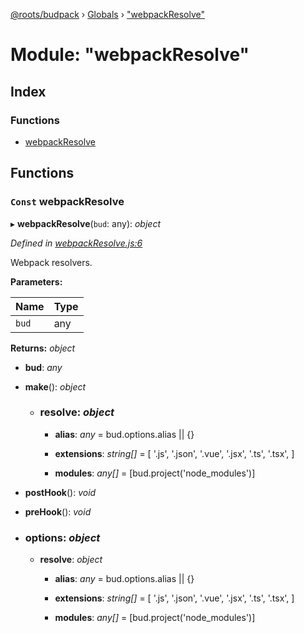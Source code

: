 [@roots/budpack](../README.md) › [Globals](../globals.md) › ["webpackResolve"](_webpackresolve_.md)

# Module: "webpackResolve"

## Index

### Functions

* [webpackResolve](_webpackresolve_.md#const-webpackresolve)

## Functions

### `Const` webpackResolve

▸ **webpackResolve**(`bud`: any): *object*

*Defined in [webpackResolve.js:6](https://github.com/roots/bud-support/blob/5f43850/src/budpack/builder/webpack/webpackResolve.js#L6)*

Webpack resolvers.

**Parameters:**

Name | Type |
------ | ------ |
`bud` | any |

**Returns:** *object*

* **bud**: *any*

* **make**(): *object*

  * ### **resolve**: *object*

    * **alias**: *any* = bud.options.alias || {}

    * **extensions**: *string[]* = [
        '.js',
        '.json',
        '.vue',
        '.jsx',
        '.ts',
        '.tsx',
      ]

    * **modules**: *any[]* = [bud.project('node_modules')]

* **postHook**(): *void*

* **preHook**(): *void*

* ### **options**: *object*

  * **resolve**: *object*

    * **alias**: *any* = bud.options.alias || {}

    * **extensions**: *string[]* = [
        '.js',
        '.json',
        '.vue',
        '.jsx',
        '.ts',
        '.tsx',
      ]

    * **modules**: *any[]* = [bud.project('node_modules')]

